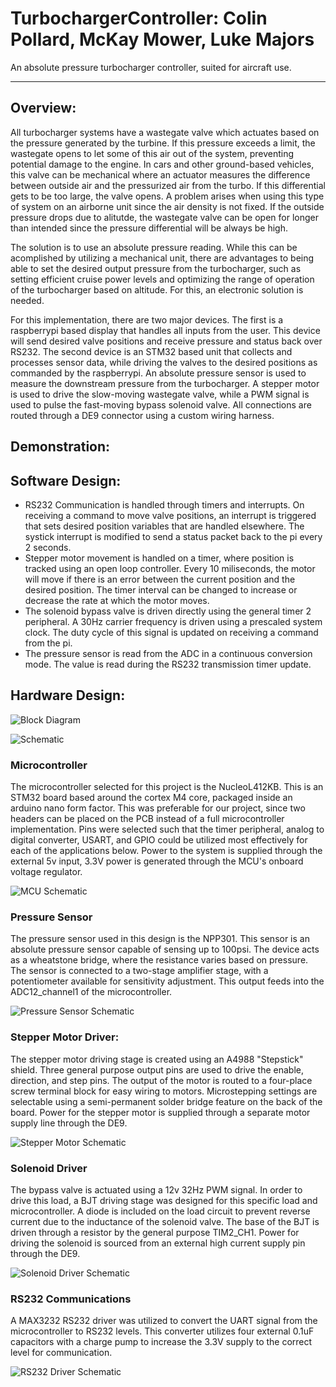# TurbochargerController: Colin Pollard, McKay Mower, Luke Majors
An absolute pressure turbocharger controller, suited for aircraft use. 

---
## Overview:
All turbocharger systems have a wastegate valve which actuates based on the pressure generated by the turbine. If this pressure exceeds a limit, the wastegate opens to let some of this air out of the system, preventing potential damage to the engine. In cars and other ground-based vehicles, this valve can be mechanical where an actuator measures the difference between outside air and the pressurized air from the turbo. If this differential gets to be too large, the valve opens. A problem arises when using this type of system on an airborne unit since the air density is not fixed. If the outside pressure drops due to alitutde, the wastegate valve can be open for longer than intended since the pressure differential will be always be high. 

The solution is to use an absolute pressure reading. While this can be acomplished by utilizing a mechanical unit, there are advantages to being able to set the desired output pressure from the turbocharger, such as setting efficient cruise power levels and optimizing the range of operation of the turbocharger based on altitude. For this, an electronic solution is needed.

For this implementation, there are two major devices. The first is a raspberrypi based display that handles all inputs from the user. This device will send desired valve positions and receive pressure and status back over RS232. The second device is an STM32 based unit that collects and processes sensor data, while driving the valves to the desired positions as commanded by the raspberrypi. An absolute pressure sensor is used to measure the downstream pressure from the turbocharger. A stepper motor is used to drive the slow-moving wastegate valve, while a PWM signal is used to pulse the fast-moving bypass solenoid valve. All connections are routed through a DE9 connector using a custom wiring harness.

## Demonstration:

## Software Design:
* RS232 Communication is handled through timers and interrupts. On receiving a command to move valve positions, an interrupt is triggered that sets desired position variables that are handled elsewhere. The systick interrupt is modified to send a status packet back to the pi every 2 seconds. 
* Stepper motor movement is handled on a timer, where position is tracked using an open loop controller. Every 10 miliseconds, the motor will move if there is an error between the current position and the desired position. The timer interval can be changed to increase or decrease the rate at which the motor moves. 
* The solenoid bypass valve is driven directly using the general timer 2 peripheral. A 30Hz carrier frequency is driven using a prescaled system clock. The duty cycle of this signal is updated on receiving a command from the pi.
* The pressure sensor is read from the ADC in a continuous conversion mode. The value is read during the RS232 transmission timer update.

## Hardware Design:
![Block Diagram](/images/blockdiagram.PNG)

![Schematic](/images/TurbochargerController.jpg)

### Microcontroller
The microcontroller selected for this project is the NucleoL412KB. This is an STM32 board based around the cortex M4 core, packaged inside an arduino nano form factor. This was preferable for our project, since two headers can be placed on the PCB instead of a full microcontroller implementation. Pins were selected such that the timer peripheral, analog to digital converter, USART, and GPIO could be utilized most effectively for each of the applications below. Power to the system is supplied through the external 5v input, 3.3V power is generated through the MCU's onboard voltage regulator.

![MCU Schematic](/images/mcuschematic.PNG)

### Pressure Sensor
The pressure sensor used in this design is the NPP301. This sensor is an absolute pressure sensor capable of sensing up to 100psi. The device acts as a wheatstone bridge, where the resistance varies based on pressure. The sensor is connected to a two-stage amplifier stage, with a potentiometer available for sensitivity adjustment. This output feeds into the ADC12_channel1 of the microcontroller. 

![Pressure Sensor Schematic](/images/pressureschematic.PNG)

### Stepper Motor Driver:
The stepper motor driving stage is created using an A4988 "Stepstick" shield. Three general purpose output pins are used to drive the enable, direction, and step pins. The output of the motor is routed to a four-place screw terminal block for easy wiring to motors. Microstepping settings are selectable using a semi-permanent solder bridge feature on the back of the board. Power for the stepper motor is supplied through a separate motor supply line through the DE9.

![Stepper Motor Schematic](/images/stepperschematic.PNG)

### Solenoid Driver
The bypass valve is actuated using a 12v 32Hz PWM signal. In order to drive this load, a BJT driving stage was designed for this specific load and microcontroller. A diode is included on the load circuit to prevent reverse current due to the inductance of the solenoid valve. The base of the BJT is driven through a resistor by the general purpose TIM2_CH1. Power for driving the solenoid is sourced from an external high current supply pin through the DE9.

![Solenoid Driver Schematic](/images/solenoidschematic.PNG)

### RS232 Communications
A MAX3232 RS232 driver was utilized to convert the UART signal from the microcontroller to RS232 levels. This converter utilizes four external 0.1uF capacitors with a charge pump to increase the 3.3V supply to the correct level for communication.

![RS232 Driver Schematic](/images/rs232schematic.PNG)
